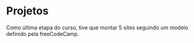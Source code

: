 # Projetos

Como última etapa do curso, tive que montar 5 sites seguindo um modelo definido pela freeCodeCamp.
